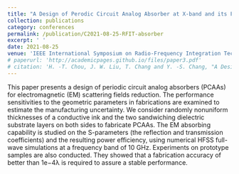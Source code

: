 ```yaml
---
title: "A Design of Perodic Circuit Analog Absorber at X-band and its Fabrication Discrepancy Analysis"
collection: publications
category: conferences
permalink: /publication/C2021-08-25-RFIT-absorber
excerpt: ' '
date: 2021-08-25
venue: 'IEEE International Symposium on Radio-Frequency Integration Technology (RFIT)'
# paperurl: 'http://academicpages.github.io/files/paper3.pdf'
# citation: 'H. -T. Chou, J. W. Liu, T. Chang and Y. -S. Chang, "A Design of Perodic Circuit Analog Absorber at X-band and its Fabrication Discrepancy Analysis," 2021 IEEE International Symposium on Radio-Frequency Integration Technology (RFIT), Hualien, Taiwan, 2021, pp. 1-3, doi: 10.1109/RFIT52905.2021.9565252.'
---
```


This paper presents a design of periodic circuit analog absorbers (PCAAs) for electromagnetic (EM) scattering fields reduction. The performance sensitivities to the geometric parameters in fabrications are examined to estimate the manufacturing uncertainty. We consider randomly nonuniform thicknesses of a conductive ink and the two sandwiching dielectric substrate layers on both sides to fabricate PCAAs. The EM absorbing capability is studied on the S-parameters (the reflection and transmission coefficients) and the resulting power efficiency, using numerical HFSS full-wave simulations at a frequency band of 10 GHz. Experiments on prototype samples are also conducted. They showed that a fabrication accuracy of better than 1e−4λ is required to assure a stable performance.